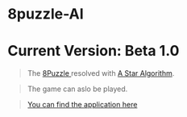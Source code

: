 # 8puzzle-AI
# Current Version: Beta 1.0

> The [8Puzzle ](https://en.wikipedia.org/wiki/15_puzzle) resolved with [A Star Algorithm](https://en.wikipedia.org/wiki/A*_search_algorithm).

> The game can aslo be played.

>[You can find the application here](https://arma29.github.io/8puzzle-AI/.)

